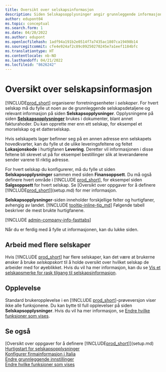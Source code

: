 ```yaml
---
title: Oversikt over selskapsinformasjon
description: Siden Selskapsopplysninger angir grunnleggende informasjon om en forretningsenhet, for eksempel navn, adresser og leveringsinformasjon.
author: edupont04
ms.topic: conceptual
ms.search.form: 1
ms.date: 04/20/2022
ms.author: edupont
ms.openlocfilehash: 1adf94a191b2e0514f7a7435ac1807ca19498b14
ms.sourcegitcommit: cfe4e924af2c89c09250270245e7a1eef1184bfc
ms.translationtype: HT
ms.contentlocale: nb-NO
ms.lasthandoff: 04/21/2022
ms.locfileid: "8626242"
---
```

# <a name="company-information-overview"></a>Oversikt over selskapsinformasjon

[!INCLUDE[prod_short](includes/prod_short.md)] organiserer forretningsenheter i *selskaper*. For hvert selskap må du fylle ut noen av de grunnleggende selskapsdetaljene og relevant informasjon på siden **Selskapsopplysninger**. Opplysningene på siden [**Selskapsopplysninger**](https://businesscentral.dynamics.com/?page=1) brukes i dokumenter, blant annet fakturahoder. Du kan opprette mer enn ett selskap, for eksempel et morselskap og et datterselskap.  

Hvis selskapets lager befinner seg på en annen adresse enn selskapets hovedkvarter, kan du fylle ut de ulike leveringsfeltene og feltet **Lokasjonskode** i hurtigfanen **Levering**. Deretter vil informasjonen i disse feltene bli skrevet ut på for eksempel bestillinger slik at leverandørene sender varene til riktig adresse.  

For hvert selskap du konfigurerer, må du fylle ut siden **Selskapsopplysninger** sammen med siden **Finansoppsett**. Du må også definere hvert område i [!INCLUDE [prod_short](includes/prod_short.md)], for eksempel siden **Salgsoppsett** for hvert selskap. Se [Oversikt over oppgaver for å definere [!INCLUDE[prod_short](includes/prod_short.md)]](setup.md) for mer informasjon.  

**Selskapsopplysninger**-siden inneholder forskjellige felter og hurtigfaner, avhengig av landet. [!INCLUDE [tooltip-inline-tip_md](includes/tooltip-inline-tip_md.md)] Følgende tabell beskriver de mest brukte hurtigfanene.

[!INCLUDE [admin-company-info-fasttabs](includes/admin-company-info-fasttabs.md)]

Når du er ferdig med å fylle ut informasjonen, kan du lukke siden.  

## <a name="work-with-multiple-companies"></a>Arbeid med flere selskaper

Hvis [!INCLUDE [prod_short](includes/prod_short.md)] har flere selskaper, kan det være at brukerne ønsker å bruke *selskapskort* til å holde oversikt over hvilket selskap de arbeider med for øyeblikket. Hvis du vil ha mer informasjon, kan du se [Vis et selskapsmerke for rask tilgang til selskapsinformasjon](ui-change-basic-settings.md#badge).  

## <a name="experience"></a>Opplevelse

Standard brukeropplevelse i en [!INCLUDE [prod_short](includes/prod_short.md)]-prøveversjon viser ikke alle funksjonene. Du kan bytte til full opplevelser på siden **Selskapsopplysninger**. Hvis du vil ha mer informasjon, se [Endre hvilke funksjoner som vises](ui-experiences.md).  

## <a name="see-also"></a>Se også

[Oversikt over oppgaver for å definere [!INCLUDE[prod_short](includes/prod_short.md)]](setup.md)  
[Hurtigstart for selskapsopplysninger](quick-start-company-information.md)  
[Konfigurer firmainformasjon i Italia](LocalFunctionality/Italy/how-to-set-up-company-information.md)  
[Endre grunnleggende innstillinger](ui-change-basic-settings.md)  
[Endre hvilke funksjoner som vises](ui-experiences.md)  